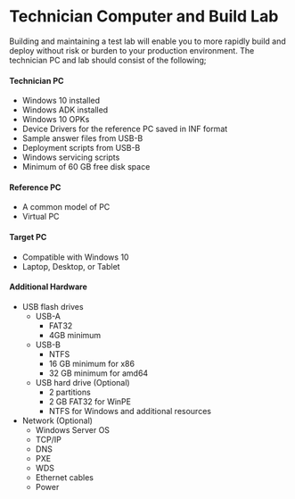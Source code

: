 # Technician Computer and Build Lab

Building and maintaining a test lab will enable you to more rapidly build and deploy without risk or burden to your production environment. The technician PC and lab should consist of the following;

#### Technician PC 
* Windows 10 installed
* Windows ADK installed
* Windows 10 OPKs
* Device Drivers for the reference PC saved in INF format
* Sample answer files from USB-B
* Deployment scripts from USB-B
* Windows servicing scripts
* Minimum of 60 GB free disk space

#### Reference PC
* A common model of PC
* Virtual PC

#### Target PC
* Compatible with Windows 10
* Laptop, Desktop, or Tablet

#### Additional Hardware

* USB flash drives
    * USB-A 
        * FAT32
        * 4GB minimum
    * USB-B
        * NTFS
        * 16 GB minimum for x86
        * 32 GB minimum for amd64
    * USB hard drive (Optional)
        * 2 partitions
        * 2 GB FAT32 for WinPE
        * NTFS for Windows and additional resources
* Network (Optional)
    * Windows Server OS
    * TCP/IP
    * DNS
    * PXE
    * WDS
    * Ethernet cables
    * Power
